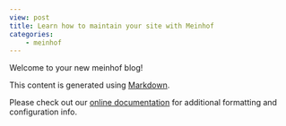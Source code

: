 ```yaml
---
view: post
title: Learn how to maintain your site with Meinhof
categories:
    - meinhof
---
```

Welcome to your new meinhof blog!

This content is generated using [Markdown](http://daringfireball.net/projects/markdown/syntax).

Please check out our [online documentation](https://github.com/miguelibero/meinhof/wiki) for additional
formatting and configuration info.
